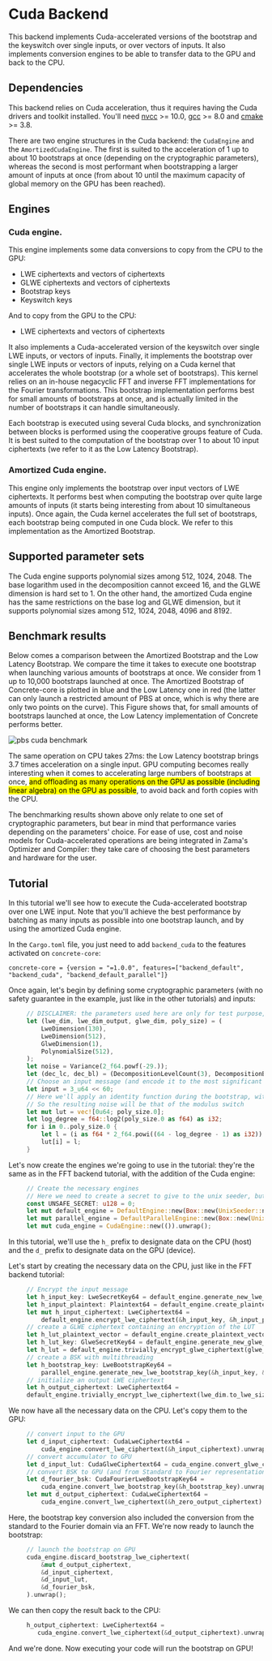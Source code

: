 # Cuda Backend

This backend implements Cuda-accelerated versions of the bootstrap and the keyswitch over single inputs, or over vectors of inputs. It also implements conversion engines to be able to transfer data to the GPU and back to the CPU.

## Dependencies

This backend relies on Cuda acceleration, thus it requires having the Cuda drivers and toolkit installed. You'll need [nvcc](https://docs.nvidia.com/cuda/cuda-installation-guide-linux/index.html) >= 10.0, [gcc](https://gcc.gnu.org/) >= 8.0 and [cmake](https://cmake.org/) >= 3.8.

There are two engine structures in the Cuda backend: the `CudaEngine` and the `AmortizedCudaEngine`. The first is suited to the acceleration of 1 up to about 10 bootstraps at once (depending on the cryptographic parameters), whereas the second is most performant when bootstrapping a larger amount of inputs at once (from about 10 until the maximum capacity of global memory on the GPU has been reached).

## Engines

### Cuda engine.

This engine implements some data conversions to copy from the CPU to the GPU:

* LWE ciphertexts and vectors of ciphertexts
* GLWE ciphertexts and vectors of ciphertexts
* Bootstrap keys
* Keyswitch keys

And to copy from the GPU to the CPU:

* LWE ciphertexts and vectors of ciphertexts

It also implements a Cuda-accelerated version of the keyswitch over single LWE inputs, or vectors of inputs. Finally, it implements the bootstrap over single LWE inputs or vectors of inputs, relying on a Cuda kernel that accelerates the whole bootstrap (or a whole set of bootstraps). This kernel relies on an in-house negacyclic FFT and inverse FFT implementations for the Fourier transformations. This bootstrap implementation performs best for small amounts of bootstraps at once, and is actually limited in the number of bootstraps it can handle simultaneously.

Each bootstrap is executed using several Cuda blocks, and synchronization between blocks is performed using the cooperative groups feature of Cuda. It is best suited to the computation of the bootstrap over 1 to about 10 input ciphertexts (we refer to it as the Low Latency Bootstrap).

### Amortized Cuda engine.

This engine only implements the bootstrap over input vectors of LWE ciphertexts. It performs best when computing the bootstrap over quite large amounts of inputs (it starts being interesting from about 10 simultaneous inputs). Once again, the Cuda kernel accelerates the full set of bootstraps, each bootstrap being computed in one Cuda block. We refer to this implementation as the Amortized Bootstrap.

## Supported parameter sets

The Cuda engine supports polynomial sizes among 512, 1024, 2048. The base logarithm used in the decomposition cannot exceed 16, and the GLWE dimension is hard set to 1. On the other hand, the amortized Cuda engine has the same restrictions on the base log and GLWE dimension, but it supports polynomial sizes among 512, 1024, 2048, 4096 and 8192.

## Benchmark results

Below comes a comparison between the Amortized Bootstrap and the Low Latency Bootstrap. We compare the time it takes to execute one bootstrap when launching various amounts of bootstraps at once. We consider from 1 up to 10,000 bootstraps launched at once. The Amortized Bootstrap of Concrete-core is plotted in blue and the Low Latency one in red (the latter can only launch a restricted amount of PBS at once, which is why there are only two points on the curve). This Figure shows that, for small amounts of bootstraps launched at once, the Low Latency implementation of Concrete performs better.

![pbs cuda benchmark](../\_static/pbs\_cuda\_benchmark.png)

The same operation on CPU takes 27ms: the Low Latency bootstrap brings 3.7 times acceleration on a single input. GPU computing becomes really interesting when it comes to accelerating large numbers of bootstraps at once, <mark style="background-color:yellow;">and offloading as many operations on the GPU as possible (including linear algebra) on the GPU as possible</mark>, to avoid back and forth copies with the CPU.

The benchmarking results shown above only relate to one set of cryptographic parameters, but bear in mind that performance varies depending on the parameters' choice. For ease of use, cost and noise models for Cuda-accelerated operations are being integrated in Zama's Optimizer and Compiler: they take care of choosing the best parameters and hardware for the user.

## Tutorial

In this tutorial we'll see how to execute the Cuda-accelerated bootstrap over one LWE input. Note that you'll achieve the best performance by batching as many inputs as possible into one bootstrap launch, and by using the amortized Cuda engine.

In the `Cargo.toml` file, you just need to add `backend_cuda` to the features activated on `concrete-core`:

```shell
concrete-core = {version = "=1.0.0", features=["backend_default", "backend_cuda", "backend_default_parallel"]}
```

Once again, let's begin by defining some cryptographic parameters (with no safety guarantee in the example, just like in the other tutorials) and inputs:

```rust
     // DISCLAIMER: the parameters used here are only for test purpose, and are not secure.
     let (lwe_dim, lwe_dim_output, glwe_dim, poly_size) = (
         LweDimension(130),
         LweDimension(512),
         GlweDimension(1),
         PolynomialSize(512),
     );
     let noise = Variance(2_f64.powf(-29.));
     let (dec_lc, dec_bl) = (DecompositionLevelCount(3), DecompositionBaseLog(7));
     // Choose an input message (and encode it to the most significant bits of the u64 value)
     let input = 3_u64 << 60;
     // Here we'll apply an identity function during the bootstrap, without redundancy in the lookup table
     // So the resulting noise will be that of the modulus switch
     let mut lut = vec![0u64; poly_size.0];
     let log_degree = f64::log2(poly_size.0 as f64) as i32;
     for i in 0..poly_size.0 {
         let l = (i as f64 * 2_f64.powi((64 - log_degree - 1) as i32)) as u64;
         lut[i] = l;
     }
```

Let's now create the engines we're going to use in the tutorial: they're the same as in the FFT backend tutorial, with the addition of the Cuda engine:

```rust
     // Create the necessary engines
     // Here we need to create a secret to give to the unix seeder, but we skip the actual secret creation
     const UNSAFE_SECRET: u128 = 0;
     let mut default_engine = DefaultEngine::new(Box::new(UnixSeeder::new(UNSAFE_SECRET))).unwrap();
     let mut parallel_engine = DefaultParallelEngine::new(Box::new(UnixSeeder::new(UNSAFE_SECRET))).unwrap();
     let mut cuda_engine = CudaEngine::new(()).unwrap();
```

In this tutorial, we'll use the `h_` prefix to designate data on the CPU (host) and the `d_` prefix to designate data on the GPU (device).

Let's start by creating the necessary data on the CPU, just like in the FFT backend tutorial:

```rust
     // Encrypt the input message
     let h_input_key: LweSecretKey64 = default_engine.generate_new_lwe_secret_key(lwe_dim).unwrap();
     let h_input_plaintext: Plaintext64 = default_engine.create_plaintext_from(&input).unwrap();
     let mut h_input_ciphertext: LweCiphertext64 =
         default_engine.encrypt_lwe_ciphertext(&h_input_key, &h_input_plaintext, noise).unwrap();
     // create a GLWE ciphertext containing an encryption of the LUT
     let h_lut_plaintext_vector = default_engine.create_plaintext_vector_from(&lut).unwrap();
     let h_lut_key: GlweSecretKey64 = default_engine.generate_new_glwe_secret_key(glwe_dim, poly_size).unwrap();
     let h_lut = default_engine.trivially_encrypt_glwe_ciphertext(glwe_dim.to_glwe_size(), &lut_plaintext_vector).unwrap();
     // create a BSK with multithreading
     let h_bootstrap_key: LweBootstrapKey64 =
         parallel_engine.generate_new_lwe_bootstrap_key(&h_input_key, &h_lut_key, dec_bl, dec_lc, noise).unwrap();
     // initialize an output LWE ciphertext
     let h_output_ciphertext: LweCiphertext64 =
     default_engine.trivially_encrypt_lwe_ciphertext(lwe_dim.to_lwe_size(), &h_input_plaintext).unwrap();
```

We now have all the necessary data on the CPU. Let's copy them to the GPU:

```rust
     // convert input to the GPU
     let d_input_ciphertext: CudaLweCiphertext64 =
         cuda_engine.convert_lwe_ciphertext(&h_input_ciphertext).unwrap();
     // convert accumulator to GPU
     let d_input_lut: CudaGlweCiphertext64 = cuda_engine.convert_glwe_ciphertext(&h_lut).unwrap();
     // convert BSK to GPU (and from Standard to Fourier representations)
     let d_fourier_bsk: CudaFourierLweBootstrapKey64 =
         cuda_engine.convert_lwe_bootstrap_key(&h_bootstrap_key).unwrap();
     let mut d_output_ciphertext: CudaLweCiphertext64 =
         cuda_engine.convert_lwe_ciphertext(&h_zero_output_ciphertext).unwrap();
```

Here, the bootstrap key conversion also included the conversion from the standard to the Fourier domain via an FFT. We're now ready to launch the bootstrap:

```rust
     // launch the bootstrap on GPU
     cuda_engine.discard_bootstrap_lwe_ciphertext(
         &mut d_output_ciphertext,
         &d_input_ciphertext,
         &d_input_lut,
         &d_fourier_bsk,
     ).unwrap();
```

We can then copy the result back to the CPU:

```rust
     h_output_ciphertext: LweCiphertext64 =
        cuda_engine.convert_lwe_ciphertext(&d_output_ciphertext).unwrap();
```

And we're done. Now executing your code will run the bootstrap on GPU!
